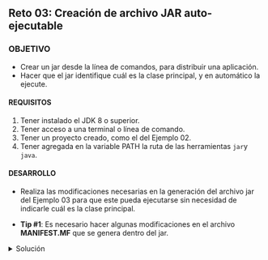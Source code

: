 ## Reto 03: Creación de archivo JAR auto-ejecutable

### OBJETIVO 

- Crear un jar desde la línea de comandos, para distribuir una aplicación. 
- Hacer que el jar identifique cuál es la clase principal, y en automático la ejecute.

#### REQUISITOS 

1. Tener instalado el JDK 8 o superior.
2. Tener acceso a una terminal o línea de comando.
3. Tener un proyecto creado, como el del Ejemplo 02.
4. Tener agregada en la variable PATH la ruta de las herramientas `jar`y `java`.

#### DESARROLLO

- Realiza las modificaciones necesarias en la generación del archivo jar del Ejemplo 03 para que este pueda ejecutarse sin necesidad de indicarle cuál es la clase principal.

- **Tip #1**: Es necesario hacer algunas modificaciones en el archivo **MANIFEST.MF** que se genera dentro del jar.

<details>
	<summary>Solución</summary>

Como el archivo **MANIFEST.MF** se genera de forma automática al momento de crear el jar, no es buena idea modificarlo después de que el jar está creado, por esto mismo es mejor usar las opciones proporcionadas por la herramienta jar para modificar la generación de este archivo.

1. En una terminal o consola, ejecuta el comando `jar` para ver las opciones que este tiene disponibles.

![imagen](img/img_01.png)

2. En las opciones aparece `-e`, revisa la descripción de esta, ya que será la opción que nos ayude a iniciar cuál es la clase principal de la aplicación.

3. Dentro del directorio **out** ejecuta el siguiente comando:

		jar cfe reto03.jar org.bedu.HolaMundo .
		
Con el cual indicaremos que crearemos un nuevo JAR con el nombre de **reto03.jar**, que el punto de entrada (la clase principal) es **org.bedu.HolaMundo** y que debe colocar dentro de este todas las carpetas y clases del directorio actual (`out`).

No debe haber ninguna salida en la consola, pero si abres el archivo **MANIFEST.MF** del jar generado, debe contener la siguiente línea:

		Main-Class: org.bedu.HolaMundo

4. Desde la misma línea de comandos ejecuta la aplicación. Nuevamente debes usar la herramienta `java` pero con otras opciones:

		java -jar reto03.jar
		
Revisa la salida en la consola, ¿es lo que esperabas?

</details> 
